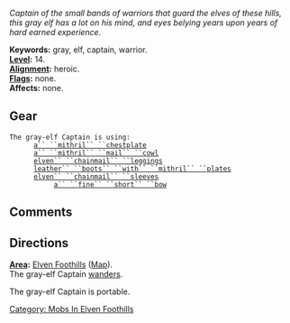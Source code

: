*Captain of the small bands of warriors that guard the elves of these
hills, this gray elf has a lot on his mind, and eyes belying years upon
years of hard earned experience.*

**Keywords:** gray, elf, captain, warrior.  
**[Level](Level "wikilink"):** 14.  
**[Alignment](Alignment "wikilink"):** heroic.  
**[Flags](:Category:_Mob_Types "wikilink"):** none.  
**Affects:** none.  

## Gear

`The gray-elf Captain is using:`  
<worn on body>`      `[`a`` ``mithril`` ``chestplate`](Mithril_Chestplate "wikilink")  
<worn on head>`      `[`a`` ``mithril`` ``mail`` ``cowl`](Mithril_Mail_Cowl "wikilink")  
<worn on legs>`      `[`elven`` ``chainmail`` ``leggings`](Elven_Chainmail_Leggings "wikilink")  
<worn on feet>`      `[`leather`` ``boots`` ``with`` ``mithril`` ``plates`](Leather_Boots_With_Mithril_Plates "wikilink")  
<worn on arms>`      `[`elven`` ``chainmail`` ``sleeves`](Elven_Chainmail_Sleeves "wikilink")  
<wielded>`           `[`a`` ``fine`` ``short`` ``bow`](Fine_Short_Bow "wikilink")

## Comments

## Directions

**[Area](:Category:_Areas "wikilink"):** [Elven
Foothills](:Category:_Elven_Foothills "wikilink")
([Map](Elven_Foothills_Map "wikilink")).  
The gray-elf Captain [wanders](Wandering_Mobs "wikilink").

The gray-elf Captain is portable.  

[Category: Mobs In Elven
Foothills](Category:_Mobs_In_Elven_Foothills "wikilink")
